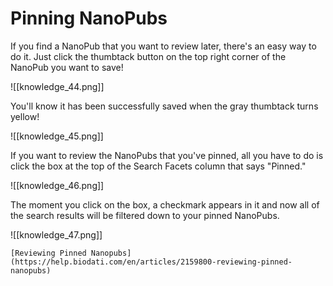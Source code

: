 # Pinning NanoPubs

If you find a NanoPub that you want to review later, there's an easy way to do it. Just click the thumbtack button on the top right corner of the NanoPub you want to save!

![[knowledge_44.png]]

   You'll know it has been successfully saved when the gray thumbtack turns yellow!

![[knowledge_45.png]]

   If you want to review the NanoPubs that you've pinned, all you have to do is click the box at the top of the Search Facets column that says "Pinned."

![[knowledge_46.png]]

   The moment you click on the box, a checkmark appears in it and now all of the search results will be filtered down to your pinned NanoPubs.

![[knowledge_47.png]]

    [Reviewing Pinned Nanopubs](https://help.biodati.com/en/articles/2159800-reviewing-pinned-nanopubs)
